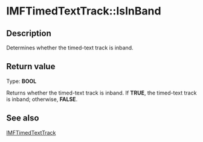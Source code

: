 # IMFTimedTextTrack::IsInBand

## Description

Determines whether the timed-text track is inband.

## Return value

Type: **BOOL**

Returns whether the timed-text track is inband. If **TRUE**, the timed-text track is inband; otherwise, **FALSE**.

## See also

[IMFTimedTextTrack](https://learn.microsoft.com/windows/desktop/api/mfmediaengine/nn-mfmediaengine-imftimedtexttrack)